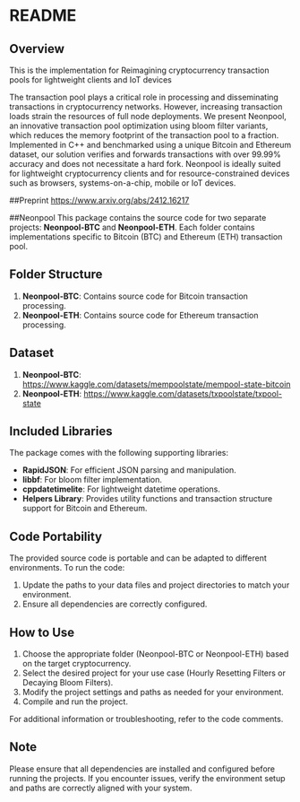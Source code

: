 # README

## Overview
This is the implementation for Reimagining cryptocurrency transaction pools for lightweight clients and IoT devices

The transaction pool plays a critical role in processing and disseminating transactions in cryptocurrency networks. However, increasing transaction loads strain the resources of full node deployments. We present Neonpool, an innovative transaction pool optimization using bloom filter variants, which reduces the memory footprint of the transaction pool to a fraction. Implemented in C++ and benchmarked using a unique Bitcoin and Ethereum dataset, our solution verifies and forwards transactions with over 99.99\% accuracy and does not necessitate a hard fork. Neonpool is ideally suited for lightweight cryptocurrency clients and for resource-constrained devices such as browsers, systems-on-a-chip, mobile or IoT devices. 

##Preprint
https://www.arxiv.org/abs/2412.16217

##Neonpool
This package contains the source code for two separate projects: **Neonpool-BTC** and **Neonpool-ETH**. Each folder contains implementations specific to Bitcoin (BTC) and Ethereum (ETH) transaction pool.

## Folder Structure

1. **Neonpool-BTC**: Contains source code for Bitcoin transaction processing.
2. **Neonpool-ETH**: Contains source code for Ethereum transaction processing.

## Dataset
1. **Neonpool-BTC**: https://www.kaggle.com/datasets/mempoolstate/mempool-state-bitcoin
2. **Neonpool-ETH**: https://www.kaggle.com/datasets/txpoolstate/txpool-state

## Included Libraries

The package comes with the following supporting libraries:
- **RapidJSON**: For efficient JSON parsing and manipulation.
- **libbf**: For bloom filter implementation.
- **cppdatetimelite**: For lightweight datetime operations.
- **Helpers Library**: Provides utility functions and transaction structure support for Bitcoin and Ethereum.

## Code Portability

The provided source code is portable and can be adapted to different environments. To run the code:
1. Update the paths to your data files and project directories to match your environment.
2. Ensure all dependencies are correctly configured.

## How to Use 

1. Choose the appropriate folder (Neonpool-BTC or Neonpool-ETH) based on the target cryptocurrency.
2. Select the desired project for your use case (Hourly Resetting Filters or Decaying Bloom Filters).
3. Modify the project settings and paths as needed for your environment.
4. Compile and run the project.

For additional information or troubleshooting, refer to the code comments.

## Note

Please ensure that all dependencies are installed and configured before running the projects. If you encounter issues, verify the environment setup and paths are correctly aligned with your system.
